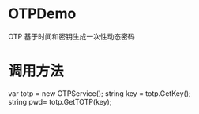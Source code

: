 # OTPDemo
OTP  基于时间和密钥生成一次性动态密码


# 调用方法
var totp = new OTPService();
string key =  totp.GetKey();              
string pwd= totp.GetTOTP(key);
